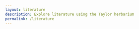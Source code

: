 ```yaml
---
layout: literature
description: Explore literature using the Taylor herbarium
permalink: /literature
---
```

